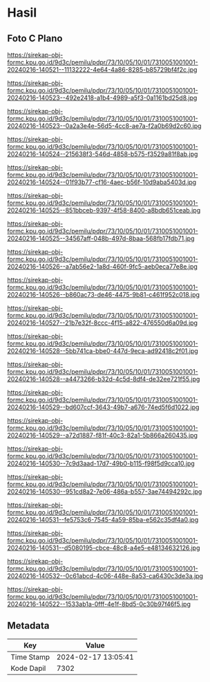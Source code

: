 # Hasil

## Foto C Plano

https://sirekap-obj-formc.kpu.go.id/9d3c/pemilu/pdpr/73/10/05/10/01/7310051001001-20240216-140521--11132222-4e64-4a86-8285-b85729bf4f2c.jpg

https://sirekap-obj-formc.kpu.go.id/9d3c/pemilu/pdpr/73/10/05/10/01/7310051001001-20240216-140523--492e2418-a1b4-4989-a5f3-0a1161bd25d8.jpg

https://sirekap-obj-formc.kpu.go.id/9d3c/pemilu/pdpr/73/10/05/10/01/7310051001001-20240216-140523--0a2a3e4e-56d5-4cc8-ae7a-f2a0b69d2c60.jpg

https://sirekap-obj-formc.kpu.go.id/9d3c/pemilu/pdpr/73/10/05/10/01/7310051001001-20240216-140524--215638f3-546d-4858-b575-f3529a81f8ab.jpg

https://sirekap-obj-formc.kpu.go.id/9d3c/pemilu/pdpr/73/10/05/10/01/7310051001001-20240216-140524--01f93b77-cf16-4aec-b56f-10d9aba5403d.jpg

https://sirekap-obj-formc.kpu.go.id/9d3c/pemilu/pdpr/73/10/05/10/01/7310051001001-20240216-140525--851bbceb-9397-4f58-8400-a8bdb651ceab.jpg

https://sirekap-obj-formc.kpu.go.id/9d3c/pemilu/pdpr/73/10/05/10/01/7310051001001-20240216-140525--34567aff-048b-497d-8baa-568fb17fdb71.jpg

https://sirekap-obj-formc.kpu.go.id/9d3c/pemilu/pdpr/73/10/05/10/01/7310051001001-20240216-140526--a7ab56e2-1a8d-460f-9fc5-aeb0eca77e8e.jpg

https://sirekap-obj-formc.kpu.go.id/9d3c/pemilu/pdpr/73/10/05/10/01/7310051001001-20240216-140526--b860ac73-de46-4475-9b81-c461f952c018.jpg

https://sirekap-obj-formc.kpu.go.id/9d3c/pemilu/pdpr/73/10/05/10/01/7310051001001-20240216-140527--21b7e32f-8ccc-4f15-a822-476550d6a09d.jpg

https://sirekap-obj-formc.kpu.go.id/9d3c/pemilu/pdpr/73/10/05/10/01/7310051001001-20240216-140528--5bb741ca-bbe0-447d-9eca-ad92418c2f01.jpg

https://sirekap-obj-formc.kpu.go.id/9d3c/pemilu/pdpr/73/10/05/10/01/7310051001001-20240216-140528--a4473266-b32d-4c5d-8df4-de32ee721f55.jpg

https://sirekap-obj-formc.kpu.go.id/9d3c/pemilu/pdpr/73/10/05/10/01/7310051001001-20240216-140529--bd607ccf-3643-49b7-a676-74ed5f6d1022.jpg

https://sirekap-obj-formc.kpu.go.id/9d3c/pemilu/pdpr/73/10/05/10/01/7310051001001-20240216-140529--a72d1887-f81f-40c3-82a1-5b866a260435.jpg

https://sirekap-obj-formc.kpu.go.id/9d3c/pemilu/pdpr/73/10/05/10/01/7310051001001-20240216-140530--7c9d3aad-17d7-49b0-b115-f98f5d9cca10.jpg

https://sirekap-obj-formc.kpu.go.id/9d3c/pemilu/pdpr/73/10/05/10/01/7310051001001-20240216-140530--951cd8a2-7e06-486a-b557-3ae74494292c.jpg

https://sirekap-obj-formc.kpu.go.id/9d3c/pemilu/pdpr/73/10/05/10/01/7310051001001-20240216-140531--fe5753c6-7545-4a59-85ba-e562c35df4a0.jpg

https://sirekap-obj-formc.kpu.go.id/9d3c/pemilu/pdpr/73/10/05/10/01/7310051001001-20240216-140531--d5080195-cbce-48c8-a4e5-e48134632126.jpg

https://sirekap-obj-formc.kpu.go.id/9d3c/pemilu/pdpr/73/10/05/10/01/7310051001001-20240216-140532--0c61abcd-4c06-448e-8a53-ca6430c3de3a.jpg

https://sirekap-obj-formc.kpu.go.id/9d3c/pemilu/pdpr/73/10/05/10/01/7310051001001-20240216-140522--1533ab1a-0fff-4e1f-8bd5-0c30b97f46f5.jpg


## Metadata

| Key        | Value               |
| ---------- | ------------------- |
| Time Stamp | 2024-02-17 13:05:41 |
| Kode Dapil | 7302                |



